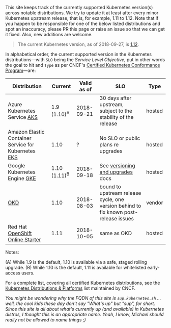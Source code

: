 This site keeps track of the currently supported Kubernetes version(s) across notable distributions. We try to update it at least after every minor Kubernetes upstream release, that is, for example, 1.11 to 1.12. Note that if you happen to be responsible for one of the below listed distributions and spot an inaccuracy, please PR this page or raise an issue so that we can get it fixed. Also, new additions are welcome.

> The current Kubernetes version, as of 2018-09-27, is [1.12](https://github.com/kubernetes/kubernetes/releases/tag/v1.12.0).

In alphabetical order, the current supported version in the Kubernetes distributions—with `SLO` being the _Service Level Objective_, put in other words the goal to hit and `Type` as per CNCF's [Certified Kubernetes Conformance Program](https://github.com/cncf/k8s-conformance/blob/master/instructions.md)—are:

Distribution  | Current  | Valid as of  | SLO      | Type
------------- | -------- | ------------ | -------- | --------
Azure Kubernetes Service [AKS](https://docs.microsoft.com/en-us/azure/aks/supported-kubernetes-versions) | 1.9 (1.10)<sup>A</sup>  | 2018-09-21 | 30 days after upstream, subject to the stability of the release | hosted
Amazon Elastic Container Service for Kubernetes [EKS](https://docs.aws.amazon.com/eks/latest/userguide/platform-versions.html) | 1.10 |  ?  | No SLO or public plans re upgrades | hosted
Google Kubernetes Engine [GKE](https://cloud.google.com/kubernetes-engine/release-notes) |  1.10 (1.11)<sup>B</sup> | 2018-09-18 | See [versioning and upgrades](https://cloud.google.com/kubernetes-engine/versioning-and-upgrades) docs | hosted
[OKD](https://docs.okd.io/latest/welcome/index.html) | 1.10 | 2018-08-03 | bound to upstream release cycle, one version behind to fix known post-release issues | vendor
Red Hat [OpenShift Online Starter](https://www.openshift.com/products/online/) | 1.11 | 2018-10-05 | same as OKD | hosted

Notes:

(A) While 1.9 is the default, 1.10 is available via a safe, staged rolling upgrade.
(B) While 1.10 is the default, 1.11 is available for whitelisted early-access users.

For a complete list, covering all certified Kubernetes distributions, see the [Kubernetes Distributions & Platforms](https://docs.google.com/spreadsheets/d/1LxSqBzjOxfGx3cmtZ4EbB_BGCxT_wlxW_xgHVVa23es/) list maintained by CNCF.

_You might be wondering why the FQDN of this site is `sup.kubernetes.sh` … well, the cool kids these day don't say "What's up" but "sup", for short. Since this site is all about what's currently up (and available) in Kubernetes distros, I thought this is an appropriate name. Yeah, I know, Michael should really not be allowed to name things ;)_